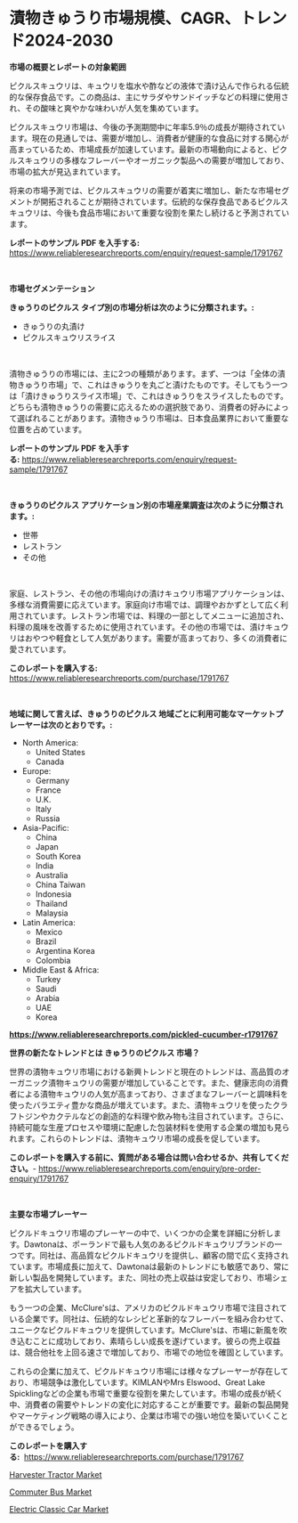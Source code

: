 <p><h1>漬物きゅうり市場規模、CAGR、トレンド2024-2030</h1></p><p><strong>市場の概要とレポートの対象範囲</strong></p>
<p><p>ピクルスキュウリは、キュウリを塩水や酢などの液体で漬け込んで作られる伝統的な保存食品です。この商品は、主にサラダやサンドイッチなどの料理に使用され、その酸味と爽やかな味わいが人気を集めています。</p><p>ピクルスキュウリ市場は、今後の予測期間中に年率5.9％の成長が期待されています。現在の見通しでは、需要が増加し、消費者が健康的な食品に対する関心が高まっているため、市場成長が加速しています。最新の市場動向によると、ピクルスキュウリの多様なフレーバーやオーガニック製品への需要が増加しており、市場の拡大が見込まれています。</p><p>将来の市場予測では、ピクルスキュウリの需要が着実に増加し、新たな市場セグメントが開拓されることが期待されています。伝統的な保存食品であるピクルスキュウリは、今後も食品市場において重要な役割を果たし続けると予測されています。</p></p>
<p><strong>レポートのサンプル PDF を入手する:</strong> <a href="https://www.reliableresearchreports.com/enquiry/request-sample/1791767">https://www.reliableresearchreports.com/enquiry/request-sample/1791767</a></p>
<p>&nbsp;</p>
<p><strong>市場セグメンテーション</strong></p>
<p><strong>きゅうりのピクルス タイプ別の市場分析は次のように分類されます。:</strong></p>
<p><ul><li>きゅうりの丸漬け</li><li>ピクルスキュウリスライス</li></ul></p>
<p>&nbsp;</p>
<p><p>漬物きゅうりの市場には、主に2つの種類があります。まず、一つは「全体の漬物きゅうり市場」で、これはきゅうりを丸ごと漬けたものです。そしてもう一つは「漬けきゅうりスライス市場」で、これはきゅうりをスライスしたものです。どちらも漬物きゅうりの需要に応えるための選択肢であり、消費者の好みによって選ばれることがあります。漬物きゅうり市場は、日本食品業界において重要な位置を占めています。</p></p>
<p><strong>レポートのサンプル PDF を入手する:</strong>&nbsp;<a href="https://www.reliableresearchreports.com/enquiry/request-sample/1791767">https://www.reliableresearchreports.com/enquiry/request-sample/1791767</a></p>
<p>&nbsp;</p>
<p><strong> きゅうりのピクルス アプリケーション別の市場産業調査は次のように分類されます。:</strong></p>
<p><ul><li>世帯</li><li>レストラン</li><li>その他</li></ul></p>
<p>&nbsp;</p>
<p><p>家庭、レストラン、その他の市場向けの漬けキュウリ市場アプリケーションは、多様な消費需要に応えています。家庭向け市場では、調理やおかずとして広く利用されています。レストラン市場では、料理の一部としてメニューに追加され、料理の風味を改善するために使用されています。その他の市場では、漬けキュウリはおやつや軽食として人気があります。需要が高まっており、多くの消費者に愛されています。</p></p>
<p><strong>このレポートを購入する:</strong>&nbsp; <a href="https://www.reliableresearchreports.com/purchase/1791767">https://www.reliableresearchreports.com/purchase/1791767</a></p>
<p>&nbsp;</p>
<p><strong>地域に関して言えば、きゅうりのピクルス 地域ごとに利用可能なマーケットプレーヤーは次のとおりです。:</strong></p>
<p><ul>
    <li>
        North America:
        <ul>
            <li>United States</li>
            <li>Canada</li>
        </ul>
    </li>
    <li>
        Europe:
        <ul>
            <li>Germany</li>
            <li>France</li>
            <li>U.K.</li>
            <li>Italy</li>
            <li>Russia</li>
        </ul>
    </li>
    <li>
        Asia-Pacific:
        <ul>
            <li>China</li>
            <li>Japan</li>
            <li>South Korea</li>
            <li>India</li>
            <li>Australia</li>
            <li>China Taiwan</li>
            <li>Indonesia</li>
            <li>Thailand</li>
            <li>Malaysia</li>
        </ul>
    </li>
    <li>
        Latin America:
        <ul>
            <li>Mexico</li>
            <li>Brazil</li>
            <li>Argentina Korea</li>
            <li>Colombia</li>
        </ul>
    </li>
    <li>
        Middle East & Africa:
        <ul>
            <li>Turkey</li>
            <li>Saudi</li>
            <li>Arabia</li>
            <li>UAE</li>
            <li>Korea</li>
        </ul>
    </li>
    </ul></p>
<p><strong><a href="https://www.reliableresearchreports.com/pickled-cucumber-r1791767">https://www.reliableresearchreports.com/pickled-cucumber-r1791767</a></strong>&nbsp;</p>
<p><strong>世界の新たなトレンドとは きゅうりのピクルス 市場？</strong></p>
<p><p>世界の漬物キュウリ市場における新興トレンドと現在のトレンドは、高品質のオーガニック漬物キュウリの需要が増加していることです。また、健康志向の消費者による漬物キュウリの人気が高まっており、さまざまなフレーバーと調味料を使ったバラエティ豊かな商品が増えています。また、漬物キュウリを使ったクラフトジンやカクテルなどの創造的な料理や飲み物も注目されています。さらに、持続可能な生産プロセスや環境に配慮した包装材料を使用する企業の増加も見られます。これらのトレンドは、漬物キュウリ市場の成長を促しています。</p></p>
<p><strong>このレポートを購入する前に、質問がある場合は問い合わせるか、共有してください。</strong>- <a href="https://www.reliableresearchreports.com/enquiry/pre-order-enquiry/1791767">https://www.reliableresearchreports.com/enquiry/pre-order-enquiry/1791767</a></p>
<p>&nbsp;</p>
<p><strong>主要な市場プレーヤー</strong></p>
<p><p>ピクルドキュウリ市場のプレーヤーの中で、いくつかの企業を詳細に分析します。Dawtonaは、ポーランドで最も人気のあるピクルドキュウリブランドの一つです。同社は、高品質なピクルドキュウリを提供し、顧客の間で広く支持されています。市場成長に加えて、Dawtonaは最新のトレンドにも敏感であり、常に新しい製品を開発しています。また、同社の売上収益は安定しており、市場シェアを拡大しています。</p><p>もう一つの企業、McClure'sは、アメリカのピクルドキュウリ市場で注目されている企業です。同社は、伝統的なレシピと革新的なフレーバーを組み合わせて、ユニークなピクルドキュウリを提供しています。McClure'sは、市場に新風を吹き込むことに成功しており、素晴らしい成長を遂げています。彼らの売上収益は、競合他社を上回る速さで増加しており、市場での地位を確固としています。</p><p>これらの企業に加えて、ピクルドキュウリ市場には様々なプレーヤーが存在しており、市場競争は激化しています。KIMLANやMrs Elswood、Great Lake Spicklingなどの企業も市場で重要な役割を果たしています。市場の成長が続く中、消費者の需要やトレンドの変化に対応することが重要です。最新の製品開発やマーケティング戦略の導入により、企業は市場での強い地位を築いていくことができるでしょう。</p></p>
<p><strong>このレポートを購入する:</strong>&nbsp;&nbsp;<a href="https://www.reliableresearchreports.com/purchase/1791767">https://www.reliableresearchreports.com/purchase/1791767</a></p>
<p><p><a href="https://www.linkedin.com/pulse/harvester-tractor-market-share-amp-new-trends-analysis-report-sj7yf?trackingId=lcZOine9BPlCec2vvZbY8A%3D%3D">Harvester Tractor Market</a></p><p><a href="https://www.linkedin.com/pulse/commuter-bus-market-share-amp-new-trends-analysis-report-type-s5klf?trackingId=0TuYN%2FotJ3cqEP3RxbNnqA%3D%3D">Commuter Bus Market</a></p><p><a href="https://www.linkedin.com/pulse/electric-classic-car-market-dynamics-2024-2031-also-its-trends-kvxhf?trackingId=653ffvyEOAItzwCnpZDa2Q%3D%3D">Electric Classic Car Market</a></p></p>